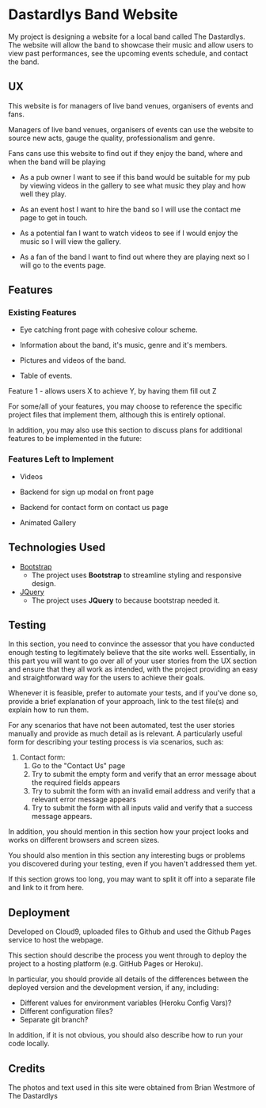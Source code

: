 # Dastardlys Band Website

My project is designing a website for a local band called The Dastardlys.
The website will allow the band to showcase their music and allow users to view past performances, see the upcoming events schedule, and contact the band.
 
## UX
 
This website is for managers of live band venues, organisers of events and fans.

Managers of live band venues, organisers of events can use the website to source new acts, gauge the quality, professionalism and genre.

Fans cans use this website to find out if they enjoy the band, where and when the band will be playing

- As a pub owner I want to see if this band would be suitable for my pub by viewing videos in the gallery to see what music they play and how well they play.

- As an event host I want to hire the band so I will use the contact me page to get in touch.

- As a potential fan I want to watch videos to see if I would enjoy the music so I will view the gallery.

- As a fan of the band I want to find out where they are playing next so I will go to the events page.

## Features

### Existing Features


- Eye catching front page with cohesive colour scheme.

- Information about the band, it's music, genre and it's members.

- Pictures and videos of the band.

- Table of events.

Feature 1 - allows users X to achieve Y, by having them fill out Z

For some/all of your features, you may choose to reference the specific project files that implement them, although this is entirely optional.

In addition, you may also use this section to discuss plans for additional features to be implemented in the future:

### Features Left to Implement

- Videos

- Backend for sign up modal on front page

- Backend for contact form on contact us page

- Animated Gallery

## Technologies Used

- [Bootstrap](https://getbootstrap.com/)
    - The project uses **Bootstrap** to streamline styling and responsive design.
- [JQuery](https://jquery.com)
    - The project uses **JQuery** to because bootstrap needed it.

## Testing

In this section, you need to convince the assessor that you have conducted enough testing to legitimately believe that the site works well. Essentially, in this part you will want to go over all of your user stories from the UX section and ensure that they all work as intended, with the project providing an easy and straightforward way for the users to achieve their goals.

Whenever it is feasible, prefer to automate your tests, and if you've done so, provide a brief explanation of your approach, link to the test file(s) and explain how to run them.

For any scenarios that have not been automated, test the user stories manually and provide as much detail as is relevant. A particularly useful form for describing your testing process is via scenarios, such as:

1. Contact form:
    1. Go to the "Contact Us" page
    2. Try to submit the empty form and verify that an error message about the required fields appears
    3. Try to submit the form with an invalid email address and verify that a relevant error message appears
    4. Try to submit the form with all inputs valid and verify that a success message appears.

In addition, you should mention in this section how your project looks and works on different browsers and screen sizes.

You should also mention in this section any interesting bugs or problems you discovered during your testing, even if you haven't addressed them yet.

If this section grows too long, you may want to split it off into a separate file and link to it from here.

## Deployment

Developed on Cloud9, uploaded files to Github and used the Github Pages service to host the webpage.

This section should describe the process you went through to deploy the project to a hosting platform (e.g. GitHub Pages or Heroku).

In particular, you should provide all details of the differences between the deployed version and the development version, if any, including:
- Different values for environment variables (Heroku Config Vars)?
- Different configuration files?
- Separate git branch?

In addition, if it is not obvious, you should also describe how to run your code locally.


## Credits

The photos and text used in this site were obtained from Brian Westmore of The Dastardlys
